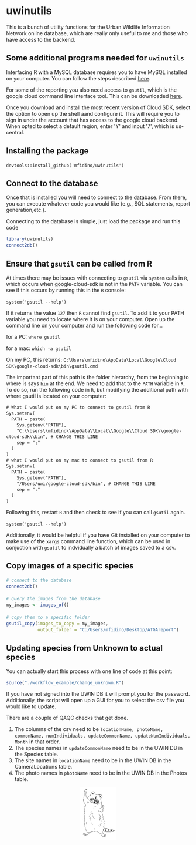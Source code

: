 # uwinutils

This is a bunch of utility functions for the Urban Wildlife Information Network
online database, which are really only useful to me and those who have access
to the backend.


## Some additional programs needed for `uwinutils`

Interfacing R with a MySQL database requires you to have MySQL installed on
your computer. You can follow the steps described [here](https://programminghistorian.org/en/lessons/getting-started-with-mysql-using-r#create-an-#-script-that-connects-to-the-database).


For some of the reporting you also need access to `gsutil`, which is the 
google cloud command line interface tool. This can be downloaded [here](https://cloud.google.com/storage/docs/gsutil_install#install).

Once you download and install the most recent version of Cloud SDK, select the
option to open up the shell aand configure it. This will require you to sign in
under the account that has access to the google cloud backend. When opted to select
a default region, enter 'Y' and input '7', which is us-central.

## Installing the package

`devtools::install_github('mfidino/uwinutils')`

## Connect to the database

Once that is installed you will need to connect to the database. From there, you can
execute whatever code you would like (e.g., SQL statements, report generation,etc.).

Connecting to the database is simple, just load the package and run this code

```R
library(uwinutils)
connect2db()
```

## Ensure that `gsutil` can be called from R

At times there may be issues with connecting to `gsutil` via `system` calls in `R`, which occurs when google-cloud-sdk is not in the `PATH` variable. You can see if this occurs by running this in the `R` console:

`system('gsutil --help')`

If it returns the value `127` then `R` cannot find `gsutil`. To add it to your PATH variable you need to locate where it is on your computer. Open up the command line on your computer and run the following code for...

for a PC:
`where gsutil`

for a mac:
`which -a gsutil`
 
On my PC, this returns:
`C:\Users\mfidino\AppData\Local\Google\Cloud SDK\google-cloud-sdk\bin\gsutil.cmd`

The important part of this path is the folder hierarchy, from the beginning to where is says `bin` at the end. We need to add that to the `PATH` variable in `R`. To do so, run the following code in `R`, but modifying the additional path with where gsutil is located on your computer:

```
# What I would put on my PC to connect to gsutil from R
Sys.setenv(
  PATH = paste(
    Sys.getenv("PATH"), 
    "C:\\Users\\mfidino\\AppData\\Local\\Google\\Cloud SDK\\google-cloud-sdk\\bin", # CHANGE THIS LINE 
    sep = ";"
  )
)
# what I would put on my mac to connect to gsutil from R
Sys.setenv(
  PATH = paste(
    Sys.getenv("PATH"), 
    "/Users/uwi/google-cloud-sdk/bin", # CHANGE THIS LINE 
    sep = ":"
  )
)
```

Following this, restart `R` and then check to see if you can call `gsutil` again.

`system('gsutil --help')`

Additionally, it would be helpful if you have Git installed on your computer to make use of the `xargs` command line function, which can be used in conjuction with `gsutil` to indvidually a batch of images saved to a csv.

## Copy images of a specific species

```R
# connect to the database
connect2db()

# query the images from the database
my_images <- images_of()

# copy them to a specific folder
gsutil_copy(images_to_copy = my_images,
            output_folder = "C:/Users/mfidino/Desktop/ATGAreport")

```

## Updating species from Unknown to actual species

You can actually start this process with one line of code
at this point:

```R
source("./workflow_example/change_unknown.R")
```

If you have not signed into the UWIN DB it will prompt you
for the password. Additionally, the script will open up a 
GUI for you to select the csv file you would like to update.

There are a couple of QAQC checks that get done.

1. The columns of the csv need to be `locationName, photoName, commonName, numIndividuals, updateCommonName, updateNumIndividuals, Month` in that order.
2. The species names in `updateCommonName` need to be in the UWIN DB in the Species table.
3. The site names in `locationName` need to be in the UWIN DB in the CameraLocations table.
4. The photo names in `photoName` need to be in the UWIN DB in the Photos table.

<div align="center"><img width="100" height="auto" src="https://github.com/mfidino/CV/blob/master/Raccoon.png" alt="A line drawing of a raccoon standing up and waving that Mason made." /></div>
